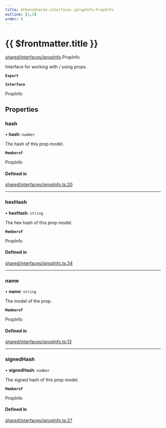 ```yaml
---
title: AthenaShared.interfaces.ipropInfo.PropInfo
outline: [1,3]
order: 0
---
```


# {{ $frontmatter.title }}


[shared/interfaces/ipropInfo](../modules/shared_interfaces_ipropInfo.md).PropInfo

Interface for working with / using props.

**`Export`**

**`Interface`**

PropInfo

## Properties

### hash

• **hash**: `number`

The hash of this prop model.

**`Memberof`**

PropInfo

#### Defined in

[shared/interfaces/ipropInfo.ts:20](https://github.com/Stuyk/altv-athena/blob/70801b3/src/core/shared/interfaces/ipropInfo.ts#L20)

___

### hexHash

• **hexHash**: `string`

The hex hash of this prop model.

**`Memberof`**

PropInfo

#### Defined in

[shared/interfaces/ipropInfo.ts:34](https://github.com/Stuyk/altv-athena/blob/70801b3/src/core/shared/interfaces/ipropInfo.ts#L34)

___

### name

• **name**: `string`

The model of the prop.

**`Memberof`**

PropInfo

#### Defined in

[shared/interfaces/ipropInfo.ts:13](https://github.com/Stuyk/altv-athena/blob/70801b3/src/core/shared/interfaces/ipropInfo.ts#L13)

___

### signedHash

• **signedHash**: `number`

The signed hash of this prop model.

**`Memberof`**

PropInfo

#### Defined in

[shared/interfaces/ipropInfo.ts:27](https://github.com/Stuyk/altv-athena/blob/70801b3/src/core/shared/interfaces/ipropInfo.ts#L27)
